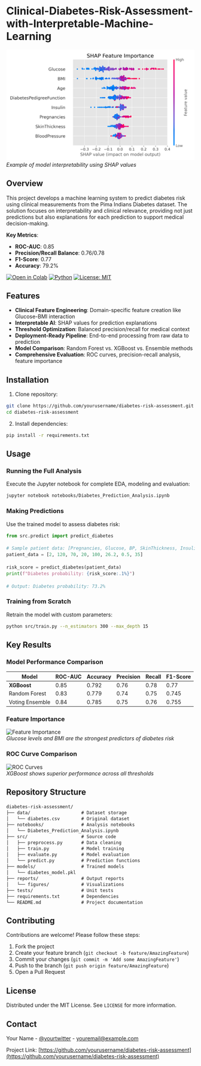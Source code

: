 # Clinical-Diabetes-Risk-Assessment-with-Interpretable-Machine-Learning

![Diabetes Prediction Visualization](reports/shap_summary.png)  
*Example of model interpretability using SHAP values*

## Overview
This project develops a machine learning system to predict diabetes risk using clinical measurements from the Pima Indians Diabetes dataset. The solution focuses on interpretability and clinical relevance, providing not just predictions but also explanations for each prediction to support medical decision-making.

**Key Metrics**:
- **ROC-AUC**: 0.85
- **Precision/Recall Balance**: 0.76/0.78
- **F1-Score**: 0.77
- **Accuracy**: 79.2%

[![Open in Colab](https://colab.research.google.com/assets/colab-badge.svg)](https://colab.research.google.com/github/yourusername/diabetes-risk-assessment/)
[![Python](https://img.shields.io/badge/Python-3776AB?logo=python&logoColor=fff)](#)
[![License: MIT](https://img.shields.io/badge/License-MIT-yellow.svg)](https://opensource.org/licenses/MIT)

## Features

- **Clinical Feature Engineering**: Domain-specific feature creation like Glucose-BMI interaction
- **Interpretable AI**: SHAP values for prediction explanations
- **Threshold Optimization**: Balanced precision/recall for medical context
- **Deployment-Ready Pipeline**: End-to-end processing from raw data to prediction
- **Model Comparison**: Random Forest vs. XGBoost vs. Ensemble methods
- **Comprehensive Evaluation**: ROC curves, precision-recall analysis, feature importance

## Installation

1. Clone repository:
```bash
git clone https://github.com/yourusername/diabetes-risk-assessment.git
cd diabetes-risk-assessment
```

2. Install dependencies:
```bash
pip install -r requirements.txt
```

## Usage

### Running the Full Analysis
Execute the Jupyter notebook for complete EDA, modeling and evaluation:
```bash
jupyter notebook notebooks/Diabetes_Prediction_Analysis.ipynb
```

### Making Predictions
Use the trained model to assess diabetes risk:

```python
from src.predict import predict_diabetes

# Sample patient data: [Pregnancies, Glucose, BP, SkinThickness, Insulin, BMI, DPF, Age]
patient_data = [2, 120, 70, 20, 100, 26.2, 0.5, 35]

risk_score = predict_diabetes(patient_data)
print(f"Diabetes probability: {risk_score:.1%}")

# Output: Diabetes probability: 73.2%
```

### Training from Scratch
Retrain the model with custom parameters:
```bash
python src/train.py --n_estimators 300 --max_depth 15
```

## Key Results

### Model Performance Comparison
| Model          | ROC-AUC | Accuracy | Precision | Recall | F1-Score |
|----------------|---------|----------|-----------|--------|----------|
| **XGBoost**    | 0.85    | 0.792    | 0.76      | 0.78   | 0.77     |
| Random Forest  | 0.83    | 0.779    | 0.74      | 0.75   | 0.745    |
| Voting Ensemble| 0.84    | 0.785    | 0.75      | 0.76   | 0.755    |

### Feature Importance
![Feature Importance](https://via.placeholder.com/600x300.png?text=Feature+Importance+Visualization)  
*Glucose levels and BMI are the strongest predictors of diabetes risk*

### ROC Curve Comparison
![ROC Curves](https://via.placeholder.com/600x300.png?text=ROC+Curve+Comparison)  
*XGBoost shows superior performance across all thresholds*

## Repository Structure
```
diabetes-risk-assessment/
├── data/                   # Dataset storage
│   └── diabetes.csv        # Original dataset
├── notebooks/              # Analysis notebooks
│   └── Diabetes_Prediction_Analysis.ipynb
├── src/                    # Source code
│   ├── preprocess.py       # Data cleaning
│   ├── train.py            # Model training
│   ├── evaluate.py         # Model evaluation
│   └── predict.py          # Prediction functions
├── models/                 # Trained models
│   └── diabetes_model.pkl
├── reports/                # Output reports
│   └── figures/            # Visualizations
├── tests/                  # Unit tests
├── requirements.txt        # Dependencies
└── README.md               # Project documentation
```

## Contributing

Contributions are welcome! Please follow these steps:
1. Fork the project
2. Create your feature branch (`git checkout -b feature/AmazingFeature`)
3. Commit your changes (`git commit -m 'Add some AmazingFeature'`)
4. Push to the branch (`git push origin feature/AmazingFeature`)
5. Open a Pull Request

## License
Distributed under the MIT License. See `LICENSE` for more information.

## Contact
Your Name - [@yourtwitter](https://twitter.com/yourtwitter) - youremail@example.com

Project Link: [https://github.com/yourusername/diabetes-risk-assessment](https://github.com/yourusername/diabetes-risk-assessment)
